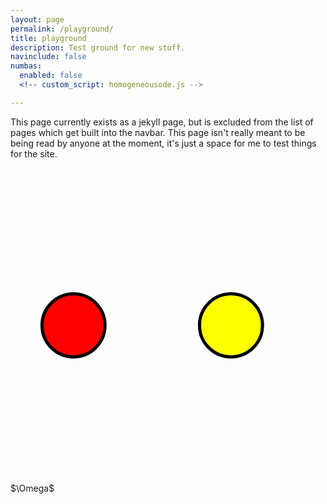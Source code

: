 ```yaml
---
layout: page
permalink: /playground/
title: playground
description: Test ground for new stuff.
navinclude: false
numbas: 
  enabled: false
  <!-- custom_script: homogeneousode.js -->

---
```

This page currently exists as a jekyll page, but is excluded from the list of pages which get built into the navbar. This page isn't really meant to be being read by anyone at the moment, it's just a space for me to test things for the site.

<script src="{{ '/~sxwc62/assets/coffee/mathjaxhelper.js' }}"></script>
<script type="text/x-mathjax-config">
    MathJax.Hub.Config({
        extensions: ["tex2jax.js", "TeX/AMSmath.js"],
        jax: ["input/TeX", "output/SVG"],
    })
</script>

<script src="https://cdnjs.cloudflare.com/ajax/libs/mathjax/2.7.1/MathJax.js?config=default"></script>

<svg id="diagram" viewBox="0 0 10 10" role="img" aria-labelledby="title desc">
   <title id="title">Circle</title>
   <desc id="desc">Large red circle with a black border</desc>
   <circle cx="2" cy="5" r="1" stroke="black" stroke-width="0.1" fill="red" role="img" aria-labelledby="circdesc1" tabindex="0">
	   <desc id="circdesc1">Testing Aria</desc>
   </circle>
   <circle cx="7" cy="5" r="1" stroke="black" stroke-width="0.1" fill="yellow" role="img" aria-labelledby="circdesc2" tabindex="0">
	   <desc id="circdesc2">The second circle</desc>
   </circle>
</svg>
<div id="mathjaxSource">
$\Omega$
</div>
	
<script src="{{ '/~sxwc62/assets/coffee/espresso.js' }}"></script>

<!-- <iframe src="{{ '/~sxwc62/assets/odequestion/index.html' }}" height="700px" width="100%">
  <p>Your browser does not support iframes.</p>
</iframe> -->